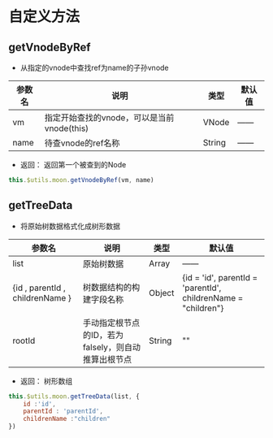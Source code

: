  
# 自定义方法
## getVnodeByRef  
- 从指定的vnode中查找ref为name的子孙vnode
 
 参数名|说明|类型|默认值
 ---|---|---|---
 vm|指定开始查找的vnode，可以是当前vnode(this)|VNode|—— 
 name|待查vnode的ref名称|String|——
- 返回： 返回第一个被查到的Node
``` javascript
this.$utils.moon.getVnodeByRef(vm, name)
```

## getTreeData  
- 将原始树数据格式化成树形数据

 参数名|说明|类型|默认值
 ---|---|---|---
 list|原始树数据|Array|——
  {id  , parentId , childrenName }|树数据结构的构建字段名称|Object|{id = 'id', parentId = 'parentId', childrenName = "children"}
   rootId|手动指定根节点的ID，若为falsely，则自动推算出根节点  |String|""
- 返回： 树形数组
``` javascript
this.$utils.moon.getTreeData(list, {
	id :'id',
	parentId : 'parentId',
	childrenName :"children"
})
```

